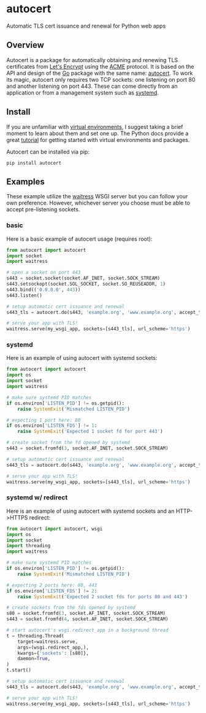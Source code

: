 # autocert
Automatic TLS cert issuance and renewal for Python web apps

## Overview
Autocert is a package for automatically obtaining and renewing TLS certificates from [Let's Encrypt](https://letsencrypt.org/) using the [ACME](https://en.wikipedia.org/wiki/Automated_Certificate_Management_Environment) protocol.
It is based on the API and design of the [Go](https://golang.org/) package with the same name: [autocert](https://pkg.go.dev/golang.org/x/crypto/acme/autocert).
To work its magic, autocert only requires two TCP sockets: one listening on port 80 and another listening on port 443.
These can come directly from an application or from a management system such as [systemd](https://www.freedesktop.org/software/systemd/man/systemd.socket.html).

## Install
If you are unfamiliar with [virtual environments](https://docs.python.org/3/library/venv.html), I suggest taking a brief moment to learn about them and set one up.
The Python docs provide a great [tutorial](https://docs.python.org/3/tutorial/venv.html) for getting started with virtual environments and packages.

Autocert can be installed via pip:
```
pip install autocert
```

## Examples
These example utilize the [waitress](https://docs.pylonsproject.org/projects/waitress/en/stable/) WSGI server but you can follow your own preference.
However, whichever server you choose must be able to accept pre-listening sockets.

### basic
Here is a basic example of autocert usage (requires root):
```python
from autocert import autocert
import socket
import waitress

# open a socket on port 443
s443 = socket.socket(socket.AF_INET, socket.SOCK_STREAM)
s443.setsockopt(socket.SOL_SOCKET, socket.SO_REUSEADDR, 1)
s443.bind(('0.0.0.0', 443))
s443.listen()

# setup automatic cert issuance and renewal
s443_tls = autocert.do(s443, 'example.org', 'www.example.org', accept_tos=True)

# serve your app with TLS!
waitress.serve(my_wsgi_app, sockets=[s443_tls], url_scheme='https')
```

### systemd
Here is an example of using autocert with systemd sockets:
```python
from autocert import autocert
import os
import socket
import waitress

# make sure systemd PID matches
if os.environ['LISTEN_PID'] != os.getpid():
    raise SystemExit('Mismatched LISTEN_PID')

# expecting 1 port here: 80
if os.environ['LISTEN_FDS'] != 1:
    raise SystemExit('Expected 1 socket fd for port 443')

# create socket from the fd opened by systemd
s443 = socket.fromfd(3, socket.AF_INET, socket.SOCK_STREAM)

# setup automatic cert issuance and renewal
s443_tls = autocert.do(s443, 'example.org', 'www.example.org', accept_tos=True)

# serve your app with TLS!
waitress.serve(my_wsgi_app, sockets=[s443_tls], url_scheme='https')
```

### systemd w/ redirect
Here is an example of using autocert with systemd sockets and an HTTP->HTTPS redirect:
```python
from autocert import autocert, wsgi
import os
import socket
import threading
import waitress

# make sure systemd PID matches
if os.environ['LISTEN_PID'] != os.getpid():
    raise SystemExit('Mismatched LISTEN_PID')

# expecting 2 ports here: 80, 443
if os.environ['LISTEN_FDS'] != 2:
    raise SystemExit('Expected 2 socket fds for ports 80 and 443')

# create sockets from the fds opened by systemd
s80 = socket.fromfd(3, socket.AF_INET, socket.SOCK_STREAM)
s443 = socket.fromfd(4, socket.AF_INET, socket.SOCK_STREAM)

# start autocert's wsgi.redirect_app in a background thread
t = threading.Thread(
    target=waitress.serve,
    args=(wsgi.redirect_app,),
    kwargs={'sockets': [s80]},
    daemon=True,
)
t.start()

# setup automatic cert issuance and renewal
s443_tls = autocert.do(s443, 'example.org', 'www.example.org', accept_tos=True)

# serve your app with TLS!
waitress.serve(my_wsgi_app, sockets=[s443_tls], url_scheme='https')
```
